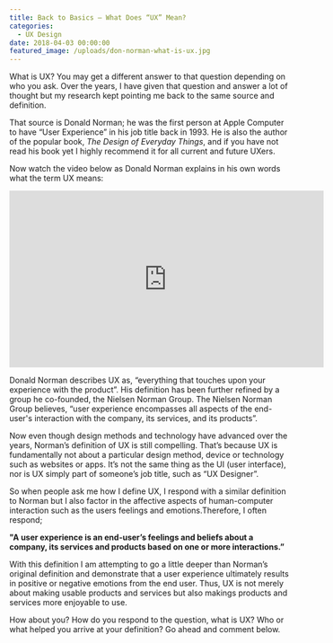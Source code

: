```yaml
---
title: Back to Basics – What Does “UX” Mean?
categories:
  - UX Design
date: 2018-04-03 00:00:00
featured_image: /uploads/don-norman-what-is-ux.jpg
---
```


What is UX? You may get a different answer to that question depending on who you ask. Over the years, I have given that question and answer a lot of thought but my research kept pointing me back to the same source and definition.

That source is Donald Norman; he was the first person at Apple Computer to have “User Experience” in his job title back in 1993. He is also the author of the popular book, *The Design of Everyday Things*, and if you have not read his book yet I highly recommend it for all current and future UXers.

Now watch the video below as Donald Norman explains in his own words what the term UX means:

<iframe src="https://www.youtube.com/embed/9BdtGjoIN4E?rel=0" allow="autoplay; encrypted-media" allowfullscreen="" frameborder="0" width="560" height="315"><br /></iframe>

Donald Norman describes UX as, “everything that touches upon your experience with the product”. His definition has been further refined by a group he co-founded, the Nielsen Norman Group. The Nielsen Norman Group believes, “user experience encompasses all aspects of the end-user's interaction with the company, its services, and its products”.

Now even though design methods and technology have advanced over the years, Norman’s definition of UX is still compelling. That’s because UX is fundamentally not about a particular design method, device or technology such as websites or apps. It’s not the same thing as the UI (user interface), nor is UX simply part of someone’s job title, such as “UX Designer”.

So when people ask me how I define UX, I respond with a similar definition to Norman but I also factor in the affective aspects of human-computer interaction such as the users feelings and emotions.Therefore, I often respond;

**"A user experience is an end-user’s feelings and beliefs about a company, its services and products based on one or more interactions.”**

With this definition I am attempting to go a little deeper than Norman’s original definition and demonstrate that a user experience ultimately results in positive or negative emotions from the end user. Thus, UX is not merely about making usable products and services but also makings products and services more enjoyable to use.

How about you? How do you respond to the question, what is UX? Who or what helped you arrive at your definition? Go ahead and comment below.
